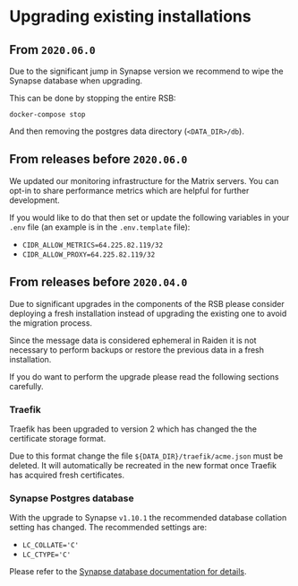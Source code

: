 # Upgrading existing installations

## From `2020.06.0`

Due to the significant jump in Synapse version we recommend to wipe the Synapse 
database when upgrading.

This can be done by stopping the entire RSB:

    docker-compose stop

And then removing the postgres data directory (`<DATA_DIR>/db`).


## From releases before `2020.06.0`

We updated our monitoring infrastructure for the Matrix servers. You can opt-in
to share performance metrics which are helpful for further development.

If you would like to do that then set or update the following variables in your
`.env` file (an example is in the `.env.template` file):
- `CIDR_ALLOW_METRICS=64.225.82.119/32`
- `CIDR_ALLOW_PROXY=64.225.82.119/32`


## From releases before `2020.04.0`

Due to significant upgrades in the components of the RSB please consider
deploying a fresh installation instead of upgrading the existing one to avoid
the migration process.

Since the message data is considered ephemeral in Raiden it is not necessary to
perform backups or restore the previous data in a fresh installation.

If you do want to perform the upgrade please read the following sections
carefully.

### Traefik
Traefik has been upgraded to version 2 which has changed the the certificate
storage format.

Due to this format change the file `${DATA_DIR}/traefik/acme.json` must be
deleted. It will automatically be recreated in the new format once Traefik has
acquired fresh certificates.

### Synapse Postgres database

With the upgrade to Synapse `v1.10.1` the recommended database collation setting
has changed. The recommended settings are:
- `LC_COLLATE='C'`
- `LC_CTYPE='C'`

Please refer to the [Synapse database documentation for details](https://github.com/matrix-org/synapse/blob/develop/docs/postgres.md#fixing-incorrect-collate-or-ctype).
